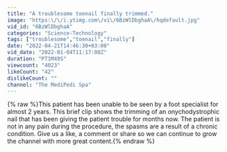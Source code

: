 ```yaml
---
title: "A troublesome toenail finally trimmed."
image: "https:\/\/i.ytimg.com\/vi\/6BzWlDbghaA\/hqdefault.jpg"
vid_id: "6BzWlDbghaA"
categories: "Science-Technology"
tags: ["troublesome","toenail","finally"]
date: "2022-04-21T14:46:30+03:00"
vid_date: "2022-01-04T11:17:08Z"
duration: "PT1M49S"
viewcount: "4023"
likeCount: "42"
dislikeCount: ""
channel: "The MediPedi Spa"
---
```

{% raw %}This patient has been unable to be seen by a foot specialist for almost 2 years. This brief clip shows the trimming of an onychodystrophic nail that has been giving the patient trouble for months now.  The patient is not in any pain during the procedure, the spasms are a result of a chronic condition. Give us a like, a comment or share so we can continue to grow the channel with more great content.{% endraw %}
